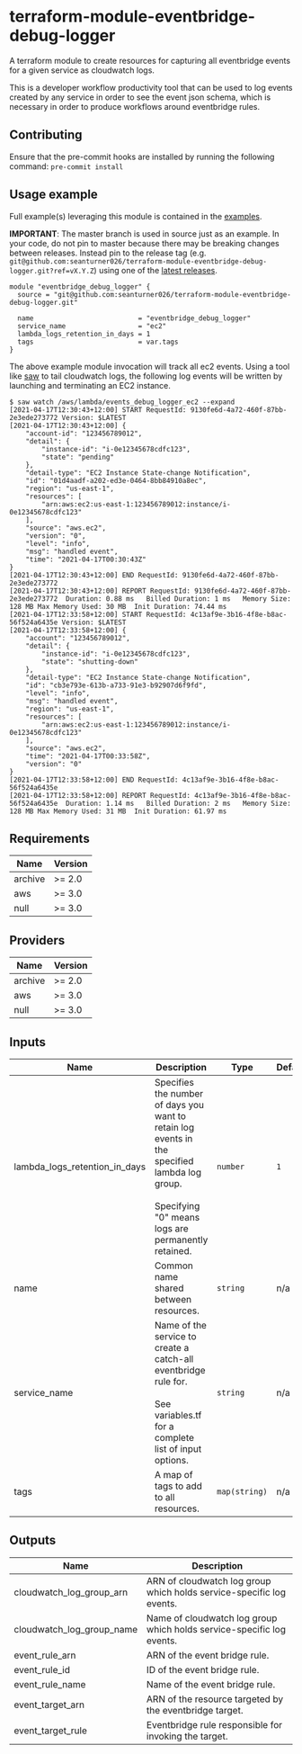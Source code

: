 # terraform-module-eventbridge-debug-logger

A terraform module to create resources for capturing all eventbridge events for a given service as cloudwatch logs. 

This is a developer workflow productivity tool that can be used to log events created by any service in order to see the event json schema, which is necessary in order to produce workflows around eventbridge rules.

## Contributing

Ensure that the pre-commit hooks are installed by running the following command: `pre-commit install`

## Usage example

Full example(s) leveraging this module is contained in the [examples](https://github.com/seanturner026/terraform-module-eventbridge-debug-logger/tree/master/examples/).

**IMPORTANT**: The master branch is used in source just as an example. In your code, do not pin to master because there may be breaking changes between releases. Instead pin to the release tag (e.g. `git@github.com:seanturner026/terraform-module-eventbridge-debug-logger.git?ref=vX.Y.Z`) using one of the [latest releases](https://github.com/seanturner026/terraform-module-eventbridge-debug-logger/releases/).

```hcl
module "eventbridge_debug_logger" {
  source = "git@github.com:seanturner026/terraform-module-eventbridge-debug-logger.git"

  name                          = "eventbridge_debug_logger"
  service_name                  = "ec2"
  lambda_logs_retention_in_days = 1
  tags                          = var.tags
}
```

The above example module invocation will track all ec2 events. Using a tool like [saw](https://github.com/TylerBrock/saw) to tail cloudwatch logs, the following log events will be written by launching and terminating an EC2 instance.

```
$ saw watch /aws/lambda/events_debug_logger_ec2 --expand
[2021-04-17T12:30:43+12:00] START RequestId: 9130fe6d-4a72-460f-87bb-2e3ede273772 Version: $LATEST
[2021-04-17T12:30:43+12:00] {
    "account-id": "123456789012",
    "detail": {
        "instance-id": "i-0e12345678cdfc123",
        "state": "pending"
    },
    "detail-type": "EC2 Instance State-change Notification",
    "id": "01d4aadf-a202-ed3e-0464-8bb84910a8ec",
    "region": "us-east-1",
    "resources": [
        "arn:aws:ec2:us-east-1:123456789012:instance/i-0e12345678cdfc123"
    ],
    "source": "aws.ec2",
    "version": "0",
    "level": "info",
    "msg": "handled event",
    "time": "2021-04-17T00:30:43Z"
}
[2021-04-17T12:30:43+12:00] END RequestId: 9130fe6d-4a72-460f-87bb-2e3ede273772
[2021-04-17T12:30:43+12:00] REPORT RequestId: 9130fe6d-4a72-460f-87bb-2e3ede273772	Duration: 0.88 ms	Billed Duration: 1 ms	Memory Size: 128 MB	Max Memory Used: 30 MB	Init Duration: 74.44 ms
[2021-04-17T12:33:58+12:00] START RequestId: 4c13af9e-3b16-4f8e-b8ac-56f524a6435e Version: $LATEST
[2021-04-17T12:33:58+12:00] {
    "account": "123456789012",
    "detail": {
        "instance-id": "i-0e12345678cdfc123",
        "state": "shutting-down"
    },
    "detail-type": "EC2 Instance State-change Notification",
    "id": "cb3e793e-613b-a733-91e3-b92907d6f9fd",
    "level": "info",
    "msg": "handled event",
    "region": "us-east-1",
    "resources": [
        "arn:aws:ec2:us-east-1:123456789012:instance/i-0e12345678cdfc123"
    ],
    "source": "aws.ec2",
    "time": "2021-04-17T00:33:58Z",
    "version": "0"
}
[2021-04-17T12:33:58+12:00] END RequestId: 4c13af9e-3b16-4f8e-b8ac-56f524a6435e
[2021-04-17T12:33:58+12:00] REPORT RequestId: 4c13af9e-3b16-4f8e-b8ac-56f524a6435e	Duration: 1.14 ms	Billed Duration: 2 ms	Memory Size: 128 MB	Max Memory Used: 31 MB	Init Duration: 61.97 ms
```

<!-- BEGINNING OF PRE-COMMIT-TERRAFORM DOCS HOOK -->
## Requirements

| Name | Version |
|------|---------|
| archive | >= 2.0 |
| aws | >= 3.0 |
| null | >= 3.0 |

## Providers

| Name | Version |
|------|---------|
| archive | >= 2.0 |
| aws | >= 3.0 |
| null | >= 3.0 |

## Inputs

| Name | Description | Type | Default | Required |
|------|-------------|------|---------|:--------:|
| lambda\_logs\_retention\_in\_days | Specifies the number of days you want to retain log events in the specified lambda log group.<br><br>Specifying "0" means logs are permanently retained. | `number` | `1` | no |
| name | Common name shared between resources. | `string` | n/a | yes |
| service\_name | Name of the service to create a catch-all eventbridge rule for.<br><br>See variables.tf for a complete list of input options. | `string` | n/a | yes |
| tags | A map of tags to add to all resources. | `map(string)` | n/a | yes |

## Outputs

| Name | Description |
|------|-------------|
| cloudwatch\_log\_group\_arn | ARN of cloudwatch log group which holds service-specific log events. |
| cloudwatch\_log\_group\_name | Name of cloudwatch log group which holds service-specific log events. |
| event\_rule\_arn | ARN of the event bridge rule. |
| event\_rule\_id | ID of the event bridge rule. |
| event\_rule\_name | Name of the event bridge rule. |
| event\_target\_arn | ARN of the resource targeted by the eventbridge target. |
| event\_target\_rule | Eventbridge rule responsible for invoking the target. |

<!-- END OF PRE-COMMIT-TERRAFORM DOCS HOOK -->
